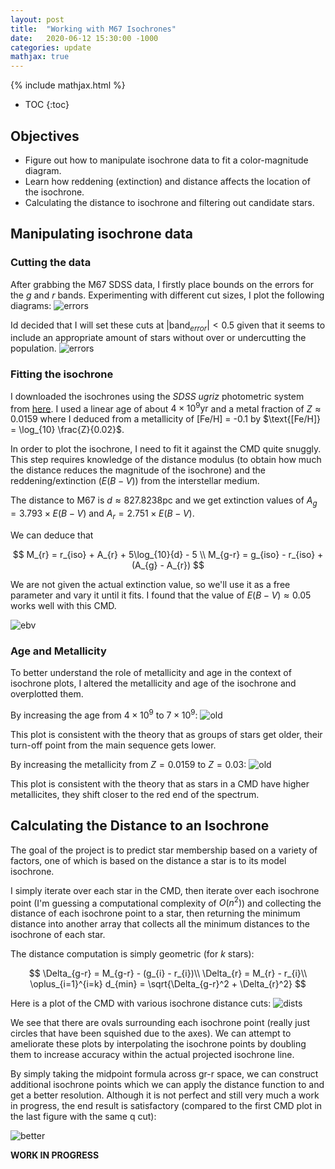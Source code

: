 ```yaml
---
layout: post
title:  "Working with M67 Isochrones"
date:   2020-06-12 15:30:00 -1000
categories: update
mathjax: true
---
```

{% include mathjax.html %}


* TOC
{:toc}


## Objectives
- Figure out how to manipulate isochrone data to fit a color-magnitude diagram.
- Learn how reddening (extinction) and distance affects the location of the isochrone.
- Calculating the distance to isochrone and filtering out candidate stars.

## Manipulating isochrone data

### Cutting the data
After grabbing the M67 SDSS data, I firstly place bounds on the errors for the $g$ and $r$ bands.
Experimenting with different cut sizes, I plot the following diagrams:
![errors]({{site.baseurl}}/images/m67/cuts.png)

Id decided that I will set these cuts at $|\text{band}_{error}|<0.5$ given that it seems to include an appropriate amount of stars without
over or undercutting the population.
![errors]({{site.baseurl}}/images/m67/errors.png)

### Fitting the isochrone
I downloaded the isochrones using the *SDSS ugriz* photometric system from [here](http://stev.oapd.inaf.it/cgi-bin/cmd_3.3). I used a linear age of about $4\times 10^{9} \text{yr}$ and a metal fraction of $Z \approx 0.0159$ where I deduced from a metallicity of $\text{[Fe/H] = -0.1}$ by $\text{[Fe/H]} = \log_{10} \frac{Z}{0.02}$.

In order to plot the isochrone, I need to fit it against the CMD quite snuggly. This step requires knowledge of the distance modulus (to obtain how much the distance reduces the magnitude of the isochrone) and the reddening/extinction ($E(B-V)$) from the interstellar medium.

The distance to M67 is $d \approx 827.8238 \text{pc}$ and we get extinction values of $A_{g} = 3.793 \times E(B-V)$ and $A_{r} = 2.751 \times E(B-V)$.

We can deduce that 

$$
M_{r} = r_{iso} + A_{r} + 5\log_{10}{d} - 5 \\
M_{g-r} = g_{iso} - r_{iso} + (A_{g} - A_{r})
$$

We are not given the actual extinction value, so we'll use it as a free parameter and vary it until it fits. I found that the value of $E(B-V) \approx 0.05$ works well with this CMD.

![ebv]({{site.baseurl}}/images/m67/iso_overplot.png)

### Age and Metallicity
To better understand the role of metallicity and age in the context of isochrone plots, I altered the metallicity and age of the isochrone and overplotted them.

By increasing the age from $4\times 10^9$ to $7\times 10^9$:
![old]({{site.baseurl}}/images/m67/old.png)

This plot is consistent with the theory that as groups of stars get older, their turn-off point from the main sequence gets lower.

By increasing the metallicity from $Z = 0.0159$ to $Z = 0.03$:
![old]({{site.baseurl}}/images/m67/metal.png)

This plot is consistent with the theory that as stars in a CMD have higher metallicites, they shift closer to the red end of the spectrum.

## Calculating the Distance to an Isochrone

The goal of the project is to predict star membership based on a variety of factors, one of which is based on the distance a star is to its model isochrone.

I simply iterate over each star in the CMD, then iterate over each isochrone point (I'm guessing a computational complexity of $O(n^2)$) and collecting the distance of each isochrone point to a star, then returning the minimum distance into another array that collects all the minimum distances to the isochrone of each star. 

The distance computation is simply geometric (for $k$ stars):

$$
\Delta_{g-r} = M_{g-r} - (g_{i} - r_{i})\\
\Delta_{r} = M_{r} - r_{i}\\
\oplus_{i=1}^{i=k}  d_{min} = \sqrt{\Delta_{g-r}^2 + \Delta_{r}^2}
$$

Here is a plot of the CMD with various isochrone distance cuts:
![dists]({{site.baseurl}}/images/m67/dists.png)

We see that there are ovals surrounding each isochrone point (really just circles that have been squished due to the axes).
We can attempt to ameliorate these plots by interpolating the isochrone points by doubling them to increase accuracy within the actual projected isochrone line.

By simply taking the midpoint formula across gr-r space, we can construct additional isochrone points which we can apply the distance function to and get a better resolution. Although it is not perfect and still very much a work in progress, the end result is satisfactory (compared to the first CMD plot in the last figure with the same q cut):

![better]({{site.baseurl}}/images/m67/better.png)

**WORK IN PROGRESS**